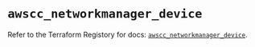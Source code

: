 # `awscc_networkmanager_device`

Refer to the Terraform Registory for docs: [`awscc_networkmanager_device`](https://registry.terraform.io/providers/hashicorp/awscc/0.70.0/docs/resources/networkmanager_device).
